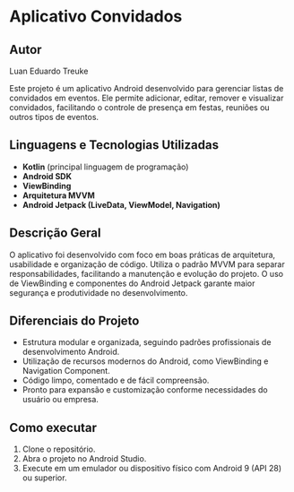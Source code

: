 # Aplicativo Convidados

## Autor
Luan Eduardo Treuke

Este projeto é um aplicativo Android desenvolvido para gerenciar listas de convidados em eventos. Ele permite adicionar, editar, remover e visualizar convidados, facilitando o controle de presença em festas, reuniões ou outros tipos de eventos.

## Linguagens e Tecnologias Utilizadas
- **Kotlin** (principal linguagem de programação)
- **Android SDK**
- **ViewBinding**
- **Arquitetura MVVM**
- **Android Jetpack (LiveData, ViewModel, Navigation)**

## Descrição Geral
O aplicativo foi desenvolvido com foco em boas práticas de arquitetura, usabilidade e organização de código. Utiliza o padrão MVVM para separar responsabilidades, facilitando a manutenção e evolução do projeto. O uso de ViewBinding e componentes do Android Jetpack garante maior segurança e produtividade no desenvolvimento.

## Diferenciais do Projeto
- Estrutura modular e organizada, seguindo padrões profissionais de desenvolvimento Android.
- Utilização de recursos modernos do Android, como ViewBinding e Navigation Component.
- Código limpo, comentado e de fácil compreensão.
- Pronto para expansão e customização conforme necessidades do usuário ou empresa.

## Como executar
1. Clone o repositório.
2. Abra o projeto no Android Studio.
3. Execute em um emulador ou dispositivo físico com Android 9 (API 28) ou superior.
